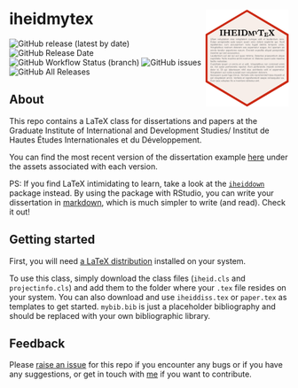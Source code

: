 # iheidmytex  <img src="Graphics/iheidmytex.png" align="right" width="150"/>

![GitHub release (latest by date)](https://img.shields.io/github/v/release/jhollway/iheidmytex)
![GitHub Release Date](https://img.shields.io/github/release-date/jhollway/iheidmytex)
![GitHub Workflow Status (branch)](https://img.shields.io/github/workflow/status/jhollway/iheidmytex/PDF-Release/master)
![GitHub issues](https://img.shields.io/github/issues-raw/jhollway/iheidmytex)
![GitHub All Releases](https://img.shields.io/github/downloads/jhollway/iheidmytex/total)

## About

This repo contains a LaTeX class for dissertations and papers at the 
Graduate Institute of International and Development Studies/
Institut de Hautes Études Internationales et du Développement.

You can find the most recent version of the dissertation example 
[here](https://github.com/jhollway/iheidmytex/releases) 
under the assets associated with each version.

PS: If you find LaTeX intimidating to learn,
take a look at the [`iheiddown`](https://github.com/jhollway/iheiddown) package instead.
By using the package with RStudio, 
you can write your dissertation in [markdown](https://www.markdownguide.org/getting-started/),
which is much simpler to write (and read).
Check it out!

## Getting started

First, you will need [a LaTeX distribution](https://www.latex-project.org/get/) installed on your system.

To use this class, simply download the class files (`iheid.cls` and `projectinfo.cls`)
and add them to the folder where your `.tex` file resides on your system.
You can also download and use `iheiddiss.tex` or `paper.tex` as templates to get started.
`mybib.bib` is just a placeholder bibliography and should be replaced with your own bibliographic library.


## Feedback

Please [raise an issue](https://github.com/jhollway/iheidmytex/issues) for this repo
if you encounter any bugs or if you have any suggestions, or get in touch with [me](https://jameshollway.com) if you want to contribute.



